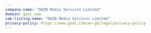 ```yaml
---
company-name: "DAZN Media Services Limited"
domain: goal.com
iab-listing-name: "DAZN Media Services Limited"
privacy-policy: https://www.goal.com/en-gb/legal/privacy-policy
---
```

